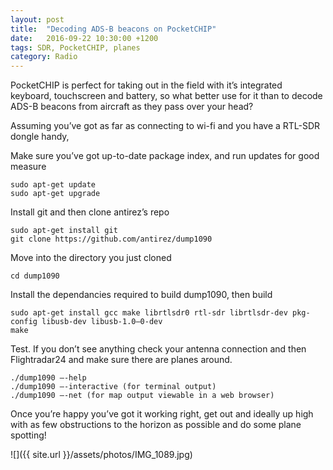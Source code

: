 ```yaml
---
layout: post
title:  "Decoding ADS-B beacons on PocketCHIP"
date:   2016-09-22 10:30:00 +1200
tags: SDR, PocketCHIP, planes
category: Radio
---
```


PocketCHIP is perfect for taking out in the field with it’s integrated keyboard, touchscreen and battery, so what better use for it than to decode ADS-B beacons from aircraft as they pass over your head?

Assuming you’ve got as far as connecting to wi-fi and you have a RTL-SDR dongle handy,

Make sure you’ve got up-to-date package index, and run updates for good measure

```
sudo apt-get update
sudo apt-get upgrade
```

Install git and then clone antirez’s repo

```
sudo apt-get install git
git clone https://github.com/antirez/dump1090
```

Move into the directory you just cloned

```
cd dump1090
```

Install the dependancies required to build dump1090, then build

```
sudo apt-get install gcc make librtlsdr0 rtl-sdr librtlsdr-dev pkg-config libusb-dev libusb-1.0–0-dev
make
```

Test. If you don’t see anything check your antenna connection and then Flightradar24 and make sure there are planes around.

```
./dump1090 —-help
./dump1090 —-interactive (for terminal output)
./dump1090 —-net (for map output viewable in a web browser)
```

Once you’re happy you’ve got it working right, get out and ideally up high with as few obstructions to the horizon as possible and do some plane spotting!

![]({{ site.url }}/assets/photos/IMG_1089.jpg)